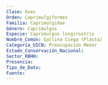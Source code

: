 ```yaml
---
Clase: Aves
Orden: Caprimulgiformes
Familia: Caprimulgidae
Género: Caprimulgus
Especie: Caprimulgus longirostris
Nombre_Común: Gallina Ciega (Plasta)
Categoría_UICN: Preocupación Menor
Estado_Conservación_Nacional: 
Sector_RBHH: 
Presencia: 
Tipo_de_Dato: 
Fuente: 
---
```

